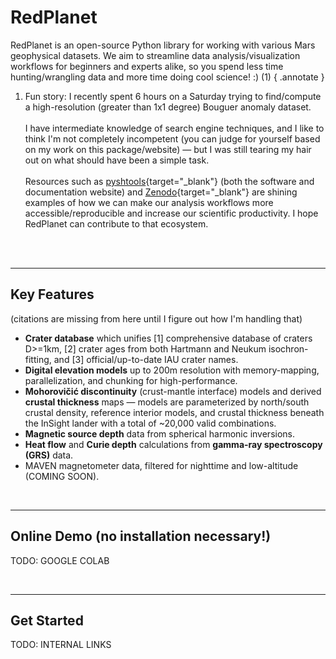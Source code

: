 <!-- ---
hide:
  - toc
--- -->

# RedPlanet

RedPlanet is an open-source Python library for working with various Mars geophysical datasets. We aim to streamline data analysis/visualization workflows for beginners and experts alike, so you spend less time hunting/wrangling data and more time doing cool science! :) (1)
{ .annotate }

1. Fun story: I recently spent 6 hours on a Saturday trying to find/compute a high-resolution (greater than 1x1 degree) Bouguer anomaly dataset. <br><br>
I have intermediate knowledge of search engine techniques, and I like to think I'm not completely incompetent (you can judge for yourself based on my work on this package/website) — but I was still tearing my hair out on what should have been a simple task. <br><br>
Resources such as [pyshtools](https://github.com/SHTOOLS/SHTOOLS){target="_blank"} (both the software and documentation website) and [Zenodo](https://zenodo.org/search?q=metadata.creators.person_or_org.name%3A%22Wieczorek%2C%20Mark%22&l=list&p=1&s=10&sort=bestmatch){target="_blank"} are shining examples of how we can make our analysis workflows more accessible/reproducible and increase our scientific productivity. I hope RedPlanet can contribute to that ecosystem. <br><br>



&nbsp;

---
## Key Features

(citations are missing from here until I figure out how I'm handling that)

- **Crater database** which unifies [1] comprehensive database of craters D>=1km, [2] crater ages from both Hartmann and Neukum isochron-fitting, and [3] official/up-to-date IAU crater names.
- **Digital elevation models** up to 200m resolution with memory-mapping, parallelization, and chunking for high-performance.
- **Mohorovičić discontinuity** (crust-mantle interface) models and derived **crustal thickness** maps — models are parameterized by north/south crustal density, reference interior models, and crustal thickness beneath the InSight lander with a total of ~20,000 valid combinations.
- **Magnetic source depth** data from spherical harmonic inversions.
- **Heat flow** and **Curie depth** calculations from **gamma-ray spectroscopy (GRS)** data.
- MAVEN magnetometer data, filtered for nighttime and low-altitude (COMING SOON).



&nbsp;

---
## Online Demo (no installation necessary!)

TODO: GOOGLE COLAB



&nbsp;

---
## Get Started

TODO: INTERNAL LINKS
